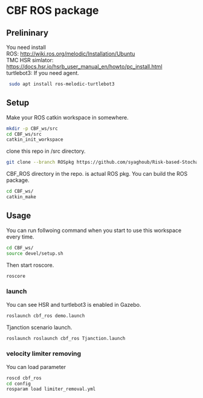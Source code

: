 # CBF ROS package

## Prelininary

You need install  
ROS: http://wiki.ros.org/melodic/Installation/Ubuntu  
TMC HSR simlator: https://docs.hsr.io/hsrb_user_manual_en/howto/pc_install.html  
turtlebot3: If you need agent.

```bash
 sudo apt install ros-melodic-turtlebot3
```

## Setup

Make your ROS catkin workspace in somewhere.

```bash
mkdir -p CBF_ws/src
cd CBF_ws/src
catkin_init_workspace
```

clone this repo in /src directory.

```bash
git clone --branch ROSpkg https://github.com/syaghoub/Risk-based-Stochastic-Control-Barrier-Functions-.git 
```

CBF_ROS directory in the repo. is actual ROS pkg.
You can build the ROS package.

```bash
cd CBF_ws/
catkin_make
```

## Usage

You can run follwoing command when you start to use this workspace every time.

```bash
cd CBF_ws/
source devel/setup.sh  
```

Then start roscore.

```bash
roscore  
```

### launch

You can see HSR and turtlebot3 is enabled in Gazebo.

```bash
roslaunch cbf_ros demo.launch
```

Tjanction scenario launch.

```bash
roslaunch roslaunch cbf_ros Tjanction.launch
```

### velocity limiter removing

You can load parameter

```bash
roscd cbf_ros
cd config
rosparam load limiter_removal.yml
```
